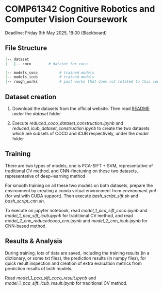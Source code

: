 # COMP61342 Cognitive Robotics and Computer Vision Coursework

Deadline: Friday 9th May 2025, 18:00 (Blackboard)

## File Structure

```bash
|-- dataset
|   |-- coco        # dataset for coco

|-- models_coco          # trained models
|-- models_icub          # trained models
|-- rough_works          # past works that does not related to this coursework any more
```

## Dataset creation

1. Download the datasets from the official website. Then read [README](dataset/README.md) under the _dataset_ folder

2. Execute _reduced_coco_dataset_construction.ipynb_ and _reduced_icub_dataset_construction.ipynb_ to create the two datasets which are subsets of COCO and iCUB respectively, under the _model_ folder

## Training

There are two types of models, one is PCA-SIFT + SVM, representative of traditional CV method, and CNN-finetuning on these two datasets, representative of deep-learning method

For smooth training on all these two models on both datasets, prepare the environment by creating a conda virtual environment from _environment.yml_ (for wsl with CUDA support). Then execute _bash_script_sift.sh_ and _bash_script_cnn.sh_.

To execute on jupyter notebook, read _model_1_pca_sift_coco.ipynb_ and  _model_1_pca_sift_icub.ipynb_ for traditional CV method, and read _model_2_cnn_reducedcoco_cnn.ipynb_ and _model_2_cnn_icub.ipynb_ for CNN-based method.

## Results & Analysis

During training, lots of data are saved, including the training results (in a dictionary, or some txt files), the prediction results (in numpy files), for quick result inspection and creation of extra evaluation metrics from prediction results of both models.

Read _model_1_pca_sift_coco_result.ipynb_ and _model_1_pca_sift_icub_result.ipynb_ for traditional CV method.
